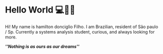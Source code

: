 # Hello World 💻👋🏻
Hi! My name is hamilton donciglio Filho.
I am Brazilian, resident of São paulo / Sp.
Currently a systems analysis student, curious, and always looking for more.

***''Nothing is as ours as our dreams''***



